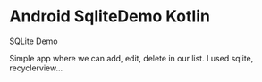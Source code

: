 # Android SqliteDemo Kotlin
SQLite Demo

Simple app where we can add, edit, delete in our list. I used sqlite, recyclerview...


